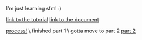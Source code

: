I'm just learning sfml :)

[link to the tutorial](https://www.youtube.com/watch?v=C06eGdy7C6k&list=PL6xSOsbVA1eb_QqMTTcql_3PdOiE928up&index=3)
[link to the document](https://www.sfml-dev.org/tutorials/2.6/)

[process!](https://www.youtube.com/watch?v=K8pMdCJtdCY&list=PL6xSOsbVA1eb_QqMTTcql_3PdOiE928up&index=9) \\
finished part 1
\\
gotta move to part 2
[part 2](https://www.youtube.com/watch?v=pNaYcdrsSFI&list=PL6xSOsbVA1eb_QqMTTcql_3PdOiE928up&index=11)
